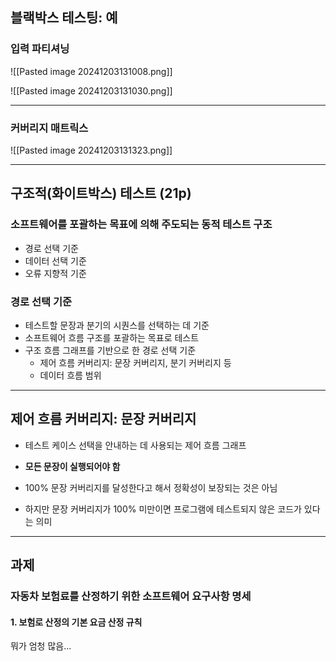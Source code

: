 ## 블랙박스 테스팅: 예
### 입력 파티셔닝
![[Pasted image 20241203131008.png]]

![[Pasted image 20241203131030.png]]

---
### 커버리지 매트릭스
![[Pasted image 20241203131323.png]]

---
## 구조적(화이트박스) 테스트 (21p)
### 소프트웨어를 포괄하는 목표에 의해 주도되는 동적 테스트 구조
- 경로 선택 기준
- 데이터 선택 기준
- 오류 지향적 기준

### **경로 선택 기준**
- 테스트할 문장과 분기의 시퀀스를 선택하는 데 기준
- 소프트웨어 흐름 구조를 포괄하는 목표로 테스트
- 구조 흐름 그래프를 기반으로 한 경로 선택 기준
	- 제어 흐름 커버리지: 문장 커버리지, 분기 커버리지 등
	- 데이터 흐름 범위

---
## 제어 흐름 커버리지: 문장 커버리지
- 테스트 케이스 선택을 안내하는 데 사용되는 제어 흐름 그래프
- **모든 문장이 실행되어야 함**

- 100% 문장 커버리지를 달성한다고 해서 정확성이 보장되는 것은 아님
- 하지만 문장 커버리지가 100% 미만이면 프로그램에 테스트되지 않은 코드가 있다는 의미













---
## 과제
### 자동차 보험료를 산정하기 위한 소프트웨어 요구사항 명세
#### 1. 보험로 산정의 기본 요금 산정 규칙

뭐가 엄청 많음...
